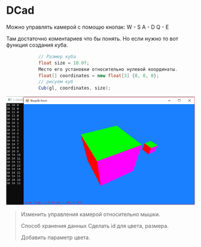 # DCad

Можно управлять камерой с помощю кнопак:
W - S
A - D
Q - E

Там достаточно коментариев что бы понять.
Но если нужно то вот функция создания куба.
```C#
            // Размер куба
            float size = 10.0f; 
            Место его установки относительно нулевой координаты.
            float[] coordinates = new float[3] {0, 0, 0};
            // рисуем куб
            Cub(gl, coordinates, size);
```

![Внешний вид](https://github.com/Mika-dot/Cad/blob/OpenGL/Media/%D0%92%D0%B8%D0%B4%20%D0%BF%D1%80%D0%BE%D0%B3%D0%B0%D0%BC%D0%BC%D1%8B%20v1.PNG)


> Изменить управления камерой относительно мышки.
> 
> Способ хранения данных Сделать id для цвета, размера.
> 
> Добавить параметр цвета.



